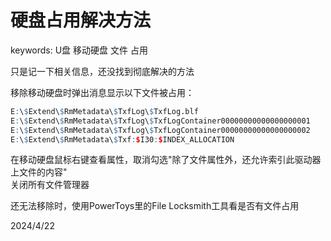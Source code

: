 # 硬盘占用解决方法

keywords: U盘 移动硬盘 文件 占用  

只是记一下相关信息，还没找到彻底解决的方法  

移除移动硬盘时弹出消息显示以下文件被占用：  
```r
E:\$Extend\$RmMetadata\$TxfLog\$TxfLog.blf
E:\$Extend\$RmMetadata\$TxfLog\$TxfLogContainer00000000000000000001
E:\$Extend\$RmMetadata\$TxfLog\$TxfLogContainer00000000000000000002
E:\$Extend\$RmMetadata\$Txf:$I30:$INDEX_ALLOCATION
```

在移动硬盘鼠标右键查看属性，取消勾选"除了文件属性外，还允许索引此驱动器上文件的内容"  
关闭所有文件管理器  

还无法移除时，使用PowerToys里的File Locksmith工具看是否有文件占用  


2024/4/22  
